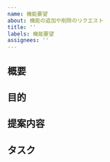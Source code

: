```yaml
---
name: 機能要望
about: 機能の追加や削除のリクエスト
title: ''
labels: 機能要望
assignees: ''
---
```


## 概要

## 目的

## 提案内容

## タスク